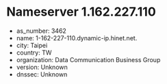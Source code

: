 # Nameserver 1.162.227.110

* as_number: 3462
* name: 1-162-227-110.dynamic-ip.hinet.net.
* city: Taipei
* country: TW
* organization: Data Communication Business Group
* version: Unknown
* dnssec: Unknown
